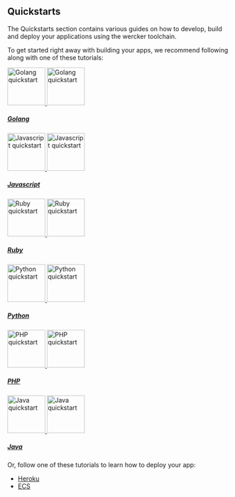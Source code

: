 ## Quickstarts
The Quickstarts section contains various guides on how to develop, build and
deploy your applications using the wercker toolchain.

To get started right away with building your apps, we recommend following along
with one of these tutorials:

<section class="flex-outer quickstart-links">
  <div class="flex-inner">
    <div class="quickstart-links-holder">
      <a href="/quickstarts/building/golang.html" class="quickstart-links-item" id="quickstart-link-golang">
        <span class="quickstart-logo">
          <img src="/images/quickstarts-golang.png" width="85" height="85" alt="Golang quickstart">
          <img src="/images/quickstarts-golang.png" width="85" height="85" alt="Golang quickstart">
        </span>
        <h5>Golang</h5>
      </a>
      <a href="/quickstarts/building/javascript.html" class="quickstart-links-item" id="quickstart-link-javascript">
        <span class="quickstart-logo">
          <img src="/images/quickstarts-javascript.png" width="85" height="85" alt="Javascript quickstart">
          <img src="/images/quickstarts-javascript.png" width="85" height="85" alt="Javascript quickstart">
        </span>
        <h5>Javascript</h5>
      </a>
      <a href="/quickstarts/building/ruby.html" class="quickstart-links-item" id="quickstart-link-ruby">
        <span class="quickstart-logo">
          <img src="/images/quickstarts-ruby.png" width="85" height="85" alt="Ruby quickstart">
          <img src="/images/quickstarts-ruby.png" width="85" height="85" alt="Ruby quickstart">
        </span>
        <h5>Ruby</h5>
      </a>
      <a href="/quickstarts/building/python.html" class="quickstart-links-item" id="quickstart-link-python">
        <span class="quickstart-logo">
          <img src="/images/quickstarts-python.png" width="85" height="85" alt="Python quickstart">
          <img src="/images/quickstarts-python.png" width="85" height="85" alt="Python quickstart">
        </span>
        <h5>Python</h5>
      </a>
      <a href="/quickstarts/building/php.html" class="quickstart-links-item" id="quickstart-link-php">
        <span class="quickstart-logo">
          <img src="/images/quickstarts-php.png" width="85" height="85" alt="PHP quickstart">
          <img src="/images/quickstarts-php.png" width="85" height="85" alt="PHP quickstart">
        </span>
        <h5>PHP</h5>
      </a>
      <a href="/quickstarts/building/java.html" class="quickstart-links-item" id="quickstart-link-java">
        <span class="quickstart-logo">
          <img src="/images/quickstarts-java.png" width="85" height="85" alt="Java quickstart">
          <img src="/images/quickstarts-java.png" width="85" height="85" alt="Java quickstart">
        </span>
        <h5>Java</h5>
      </a>
    </div>
  </div>
</section>

Or, follow one of these tutorials to learn how to deploy your app:

* [Heroku](/quickstarts/deployment/heroku.html)
* [ECS](/quickstarts/deployment/ECS.html)
